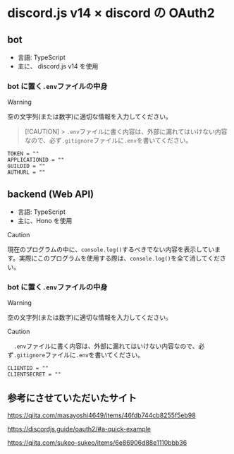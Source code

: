 # discord.js v14 × discord の OAuth2

## bot

-   言語: TypeScript
-   主に、 discord.js v14 を使用

### bot に置く`.env`ファイルの中身

> [!WARNING]
> 空の文字列(または数字)に適切な情報を入力してください。

> [!CAUTION] > `.env`ファイルに書く内容は、外部に漏れてはいけない内容なので、必ず`.gitignore`ファイルに`.env`を書いてください。

```.env
TOKEN = ""
APPLICATIONID = ""
GUILDID = ""
AUTHURL = ""

```

## backend (Web API)

-   言語: TypeScript
-   主に、Hono を使用

> [!CAUTION]
> 現在のプログラムの中に、`console.log()`するべきでない内容を表示しています。実際にこのプログラムを使用する際は、`console.log()`を全て消してください。

### bot に置く`.env`ファイルの中身

> [!WARNING]
> 空の文字列(または数字)に適切な情報を入力してください。

> [!CAUTION]
> 　`.env`ファイルに書く内容は、外部に漏れてはいけない内容なので、必ず`.gitignore`ファイルに`.env`を書いてください。

```.env
CLIENTID = ""
CLIENTSECRET = ""

```

## 参考にさせていただいたサイト

https://qiita.com/masayoshi4649/items/46fdb744cb8255f5eb98

https://discordjs.guide/oauth2/#a-quick-example

https://qiita.com/sukeo-sukeo/items/6e86906d88e1110bbb36
